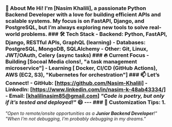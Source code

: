 ### **🚀 About Me** **Hi! I'm [Nasim Khalili]**, a passionate **Python Backend Developer** with a love for building efficient APIs and scalable systems. My focus is on **FastAPI, Django, and PostgreSQL**, but I’m always exploring new tools to solve real-world problems. ### **🛠️ Tech Stack** - **Backend**: Python, FastAPI, Django, RESTful APIs, GraphQL (learning) - **Databases**: PostgreSQL, MongoDB, SQLAlchemy - **Other**: Git, Linux, JWT/OAuth, Celery (async tasks) ### **🔥 Current Focus** - Building **[Socoal Media clons!, "a task management microservice"]** - Learning **[ Docker, CI/CD (GitHub Actions), AWS (EC2, S3), "Kubernetes for orchestration"]** ### **📫 Let’s Connect!** - **GitHub**: [https://github.com/Nasim-Khalili] - **LinkedIn**: [https://www.linkedin.com/in/nasim-k-48ab43334/] - **Email**: [khalilinasim85@gmail.com] *"Code is poetry, but only if it’s tested and deployed!"* 😄 --- ### **🎯 Customization Tips:** 1. 

*"Open to remote/onsite opportunities as a **Junior Backend Developer**!"* 
*"When I’m not debugging, I’m probably debugging in my dreams."*